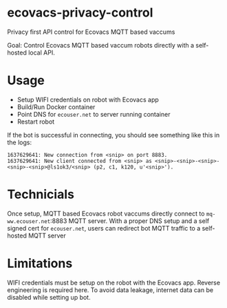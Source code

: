 # ecovacs-privacy-control
Privacy first API control for Ecovacs MQTT based vaccums

Goal: Control Ecovacs MQTT based vaccum robots directly with a self-hosted local API.

# Usage

- Setup WIFI credentials on robot with Ecovacs app
- Build/Run Docker container
- Point DNS for `ecouser.net` to server running container
- Restart robot

If the bot is successful in connecting, you should see something like this in the logs:

```
1637629641: New connection from <snip> on port 8883.
1637629641: New client connected from <snip> as <snip>-<snip>-<snip>-<snip>-<snip>@ls1ok3/<snip> (p2, c1, k120, u'<snip>').
```

# Technicials

Once setup, MQTT based Ecovacs robot vaccums directly connect to `mq-ww.ecouser.net`:8883 MQTT server. With a proper DNS setup and a self signed cert for `ecouser.net`, users can redirect bot MQTT traffic to a self-hosted MQTT server

# Limitations

WIFI credentials must be setup on the robot with the Ecovacs app. Reverse engineering is required here. To avoid data leakage, internet data can be disabled while setting up bot.